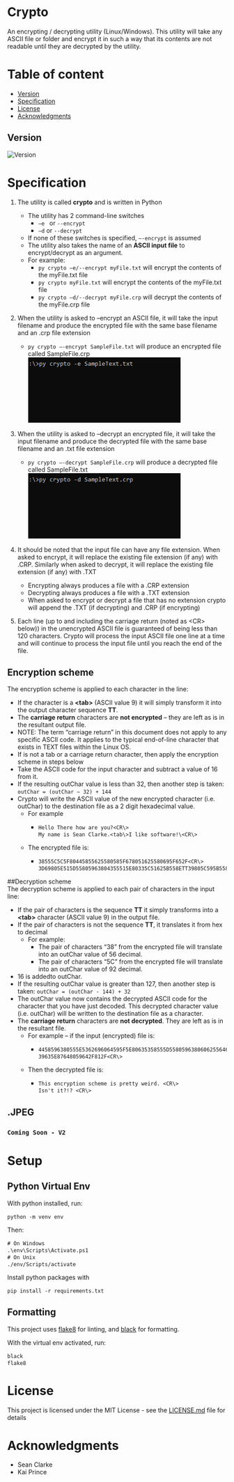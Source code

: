 # Crypto

An encrypting / decrypting utility (Linux/Windows). This utility will take any ASCII file or folder and encrypt it in such a way that its contents are not readable until they are decrypted by the utility.

# Table of content

- [Version](#version)
- [Specification](#specification)
- [License](#License)
- [Acknowledgments](#Acknowledgments)

## Version

![Version](https://img.shields.io/badge/Release-v1.0-blue)

# Specification

1. The utility is called **crypto** and is written in Python

   - The utility has 2 command-line switches
     - `–e ` or `--encrypt`
     - `–d` or `--decrypt`
   - If none of these switches is specified, `–-encrypt` is assumed
   - The utility also takes the name of an **ASCII input file** to encrypt/decrypt as an argument.
   - For example:
     - `py crypto –e/--encrypt myFile.txt` will encrypt the contents of the myFile.txt file
     - `py crypto myFile.txt` will encrypt the contents of the myFile.txt file
     - `py crypto –d/--decrypt myFile.crp` will decrypt the contents of the myFile.crp file

2. When the utility is asked to –encrypt an ASCII file, it will take the
   input filename and produce the encrypted file with the same base filename
   and an .crp file extension

   - `py crypto –-encrypt SampleFile.txt` will produce an encrypted file called SampleFile.crp
     ![Encryption Demo](demo/EncryptGif.gif)

3. When the utility is asked to –decrypt an encrypted file, it will take
   the input filename and produce the decrypted file with the same base filename
   and an .txt file extension

   - `py crypto –-decrypt SampleFile.crp` will produce a decrypted file called SampleFile.txt
     ![Decryption Demo](demo/DecryptGif.gif)

4. It should be noted that the input file can have any file extension. When asked to encrypt,
   it will replace the existing file extension (if any) with .CRP.
   Similarly when asked to decrypt, it will replace the existing file extension (if any) with .TXT
   - Encrypting always produces a file with a .CRP extension
   - Decrypting always produces a file with a .TXT extension
   - When asked to encrypt or decrypt a file that has no extension crypto
     will append the .TXT (if decrypting) and .CRP (if encrypting)
5. Each line (up to and including the carriage return (noted as <CR\> below))
   in the unencrypted ASCII file is guaranteed of being less than 120 characters.
   Crypto will process the input ASCII file one line at a time
   and will continue to process the input file until you reach the end of the file.

## Encryption scheme

The encryption scheme is applied to each character in the line:

- If the character is a **\<tab\>** (ASCII value 9) it will simply transform it into the output character sequence **TT**.
- The **carriage return** characters are **not encrypted** – they are left as is in the resultant output file.
- NOTE: The term “carriage return” in this document does not apply to any specific ASCII code.
  It applies to the typical end-of-line character that exists in TEXT files within the Linux OS.
- If is not a tab or a carriage return character, then apply the encryption scheme in steps below
- Take the ASCII code for the input character and subtract a value of 16 from it.
- If the resulting outChar value is less than 32, then another step is taken: `outChar = (outChar – 32) + 144`
- Crypto will write the ASCII value of the new encrypted character
  (i.e. outChar) to the destination file as a 2 digit hexadecimal value.
  - For example
    - ```
      Hello There how are you?<CR\>
      My name is Sean Clarke.<tab\>I like software!\<CR\>
      ```
  - The encrypted file is:
    - ```
      38555C5C5F80445855625580585F678051625580695F652F<CR\>
      3D69805E515D55805963804355515E80335C51625B558ETT39805C595B5580635F56646751625581<CR\>
      ```

##Decryption scheme  
The decryption scheme is applied to each pair of characters in the input line:

- If the pair of characters is the sequence **TT**
  it simply transforms into a **<tab\>** character (ASCII value 9) in the output file.
- If the pair of characters is not the sequence **TT**, it translates it from hex to decimal
  - For example:
    - The pair of characters “38” from the encrypted file will translate into an outChar value of 56 decimal.
    - The pair of characters “5C” from the encrypted file will translate into an outChar value of 92 decimal.
- 16 is addedto outChar.
- If the resulting outChar value is greater than 127,
  then another step is taken: `outChar = (outChar - 144) + 32`
- The outChar value now contains the decrypted ASCII code for the character that you have just decoded.
  This decrypted character value (i.e. outChar) will be written to the destination file as a character.
- The **carriage return** characters are **not decrypted**. They are left as is in the resultant file.
  - For example – if the input (encrypted) file is:
    - ```
      4458596380555E5362696064595F5E80635358555D55805963806062556464698067555962548E<CR\>
      39635E87648059642F812F<CR\>
      ```
  - Then the decrypted file is:
    - ```
      This encryption scheme is pretty weird. <CR\>
      Isn't it?!? <CR\>
      ```

## .JPEG

### `Coming Soon - V2`

# Setup

## Python Virtual Env

With python installed, run:

```
python -m venv env
```

Then:

```
# On Windows
.\env\Scripts\Activate.ps1
# On Unix
./env/Scripts/activate
```

Install python packages with

```
pip install -r requirements.txt
```

## Formatting

This project uses [flake8](https://flake8.pycqa.org/en/latest/index.html) for linting, and [black](https://black.readthedocs.io/en/stable/index.html) for formatting.

With the virtual env activated, run:

```
black
flake8
```

# License

This project is licensed under the MIT License - see the
[LICENSE.md](LICENSE.md) file for details

# Acknowledgments

- Sean Clarke
- Kai Prince
